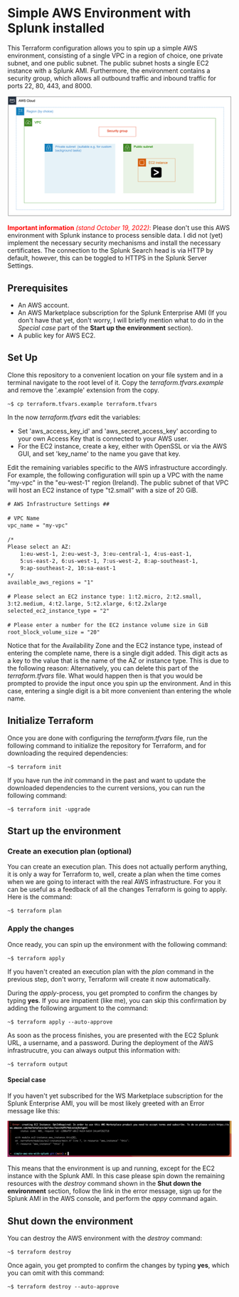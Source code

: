 # Simple AWS Environment with Splunk installed

This Terraform configuration allows you to spin up a simple AWS environment, consisting of a single VPC in a region of choice, one private subnet,
and one public subnet. The public subnet hosts a single EC2 instance with a Splunk AMI. Furthermore, the environment contains a security group, which
allows all outbound traffic and inbound traffic for ports 22, 80, 443, and 8000.

![Image](./docs/img/diagram.png)

<span style="color:red">**Important information** *(stand October 19, 2022)*:</span> Please don't use this AWS environment with Splunk instance to process sensible data. I did not (yet) implement the necessary security mechanisms and install the necessary certificates. The connection to the Splunk Search head is via HTTP by default, however, this can be toggled to HTTPS in the Splunk Server Settings. 

## Prerequisites
- An AWS account.
- An AWS Marketplace subscription for the Splunk Enterprise AMI (If you don't have that yet, don't worry, I will briefly mention what to do in the *Special case* part of the  **Start up the environment** section).
- A public key for AWS EC2.

## Set Up
Clone this repository to a convenient location on your file system and in a terminal navigate to the root level of it.
Copy the *terraform.tfvars.example* and remove the '.example' extension from the copy.

```console
~$ cp terraform.tfvars.example terraform.tfvars
```

In the now *terraform.tfvars* edit the variables:

- Set 'aws_access_key_id' and 'aws_secret_access_key' according to your own Access Key that is connected to your AWS user.
- For the EC2 instance, create a key, either with OpenSSL or via the AWS GUI, and set 'key_name' to the name you gave that key.

Edit the remaining variables specific to the AWS infrastructure accordingly.
For example, the following configuration will spin up a VPC with the name "my-vpc" in the "eu-west-1" region (Ireland). The public subnet of that VPC will host an EC2 instance of type "t2.small" with a size of 20 GiB.
<br>

```
# AWS Infrastructure Settings ##

# VPC Name 
vpc_name = "my-vpc"

/*
Please select an AZ: 
    1:eu-west-1, 2:eu-west-3, 3:eu-central-1, 4:us-east-1, 
    5:us-east-2, 6:us-west-1, 7:us-west-2, 8:ap-southeast-1, 
    9:ap-southeast-2, 10:sa-east-1
*/
available_aws_regions = "1"

# Please select an EC2 instance type: 1:t2.micro, 2:t2.small, 3:t2.medium, 4:t2.large, 5:t2.xlarge, 6:t2.2xlarge
selected_ec2_instance_type = "2"

# Please enter a number for the EC2 instance volume size in GiB
root_block_volume_size = "20"
```

Notice that for the Availability Zone and the EC2 instance type, instead of entering the complete name, there is 
a single digit added. This digit acts as a key to the value that is the name of the AZ or instance type. 
This is due to the following reason: Alternatively, you can delete this part of the *terraform.tfvars* file. What would happen then is that you would be 
prompted to provide the input once you spin up the environment. And in this case, entering a single digit is a bit more
convenient than entering the whole name.

## Initialize Terraform

Once you are done with configuring the *terraform.tfvars* file, run the following command to initialize the repository for Terraform, and for 
downloading the required dependencies:

```console
~$ terraform init
```

If you have run the *init* command in the past and want to update the downloaded dependencies to the current versions, you can run the following command: 

```console
~$ terraform init -upgrade
```
 
## Start up the environment

### Create an execution plan (optional)
You can create an execution plan. This does not actually perform anything, it is only a way
for Terraform to, well, create a plan when the time comes when we are going to interact with the real AWS infrastructure.
For you it can be useful as a feedback of all the changes Terraform is going to apply. 
Here is the command:

```console
~$ terraform plan
```

### Apply the changes
Once ready, you can spin up the environment with the following command: 

```console
~$ terraform apply
```

If you haven't created an execution plan with the *plan* command in the previous step, don't worry,
Terraform will create it now automatically.

During the *apply*-process, you get prompted to confirm the changes by typing **yes**.
If you are impatient (like me), you can skip this confirmation by adding the following argument to the command:

```console
~$ terraform apply --auto-approve
```

As soon as the process finishes, you are presented with the EC2 Splunk URL, a username, and a password.
During the deployment of the AWS infrastrucutre, you can always output this information with:

```console
~$ terraform output
```

#### Special case
If you haven't yet subscribed for the WS Marketplace subscription for the Splunk Enterprise AMI, you will
be most likely greeted with an Error message like this:

![Image](./docs/img/error.png)

This means that the environment is up and running, except for the EC2 instance with the Splunk AMI. In this
case please spin down the remaining resources with the *destroy* command shown in the **Shut down the environment**
section, follow the link in the error message, sign up for the Splunk AMI in the AWS console, and perform
the *appy* command again.

## Shut down the environment

You can destroy the AWS environment with the *destroy* command:

```console
~$ terraform destroy
```

Once again, you get prompted to confirm the changes by typing **yes**, which you can omit with this command:

```console
~$ terraform destroy --auto-approve
```